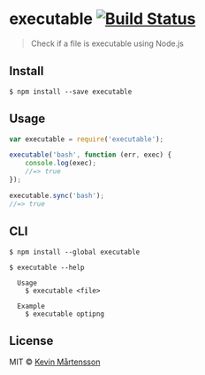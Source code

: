 # executable [![Build Status](https://travis-ci.org/kevva/executable.svg?branch=master)](https://travis-ci.org/kevva/executable)

> Check if a file is executable using Node.js


## Install

```
$ npm install --save executable
```


## Usage

```js
var executable = require('executable');

executable('bash', function (err, exec) {
	console.log(exec);
	//=> true
});

executable.sync('bash');
//=> true
```


## CLI

```
$ npm install --global executable
```

```
$ executable --help

  Usage
    $ executable <file>

  Example
    $ executable optipng
```


## License

MIT © [Kevin Mårtensson](https://github.com/kevva)
